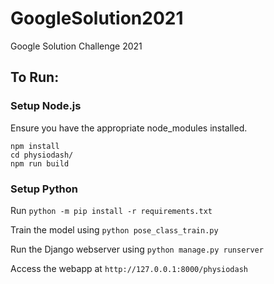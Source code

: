 # GoogleSolution2021
Google Solution Challenge 2021

## To Run:

### Setup Node.js
Ensure you have the appropriate node_modules installed.
```
npm install
cd physiodash/
npm run build
```

### Setup Python

Run `python -m pip install -r requirements.txt`

Train the model using `python pose_class_train.py`

Run the Django webserver using `python manage.py runserver`

Access the webapp at `http://127.0.0.1:8000/physiodash`
